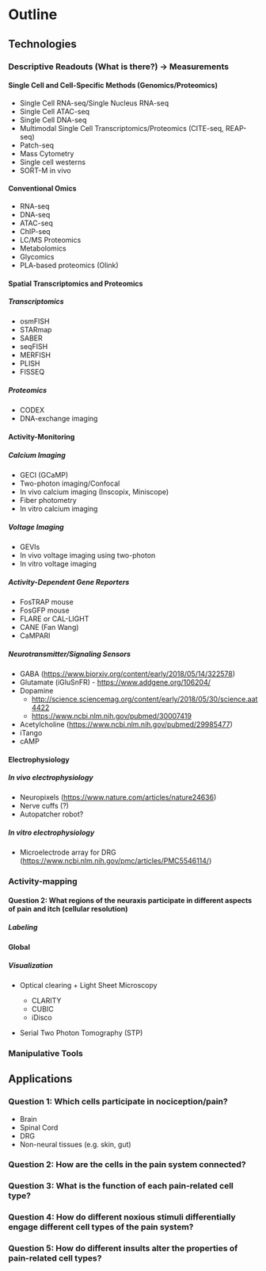 # Outline

## Technologies

### Descriptive Readouts (What is there?) -> Measurements 

#### Single Cell and Cell-Specific Methods (Genomics/Proteomics)

- Single Cell RNA-seq/Single Nucleus RNA-seq
- Single Cell ATAC-seq
- Single Cell DNA-seq
- Multimodal Single Cell Transcriptomics/Proteomics (CITE-seq, REAP-seq)
- Patch-seq  
- Mass Cytometry
- Single cell westerns
- SORT-M in vivo 

#### Conventional Omics

- RNA-seq
- DNA-seq
- ATAC-seq
- ChIP-seq
- LC/MS Proteomics
- Metabolomics
- Glycomics
- PLA-based proteomics (Olink)

#### Spatial Transcriptomics and Proteomics

##### Transcriptomics

- osmFISH
- STARmap
- SABER
- seqFISH
- MERFISH
- PLISH
- FISSEQ

##### Proteomics

- CODEX
- DNA-exchange imaging

#### Activity-Monitoring

##### Calcium Imaging

- GECI (GCaMP)
- Two-photon imaging/Confocal
- In vivo calcium imaging (Inscopix, Miniscope)
- Fiber photometry 
- In vitro calcium imaging 

##### Voltage Imaging

- GEVIs
- In vivo voltage imaging using two-photon
- In vitro voltage imaging


##### Activity-Dependent Gene Reporters

- FosTRAP mouse
- FosGFP mouse
- FLARE or CAL-LIGHT
- CANE (Fan Wang)
- CaMPARI

##### Neurotransmitter/Signaling Sensors

- GABA (https://www.biorxiv.org/content/early/2018/05/14/322578)
- Glutamate (iGluSnFR) - https://www.addgene.org/106204/
- Dopamine
    - http://science.sciencemag.org/content/early/2018/05/30/science.aat4422
    - https://www.ncbi.nlm.nih.gov/pubmed/30007419
- Acetylcholine (https://www.ncbi.nlm.nih.gov/pubmed/29985477)
- iTango 
- cAMP

#### Electrophysiology

##### In vivo electrophysiology
- Neuropixels (https://www.nature.com/articles/nature24636)
- Nerve cuffs (?)
- Autopatcher robot?

##### In vitro electrophysiology 

- Microelectrode array for DRG (https://www.ncbi.nlm.nih.gov/pmc/articles/PMC5546114/)









### Activity-mapping

#### Question 2: What regions of the neuraxis participate in different aspects of pain and itch (cellular resolution)

##### Labeling

**Global** 



##### Visualization

- Optical clearing + Light Sheet Microscopy
    - CLARITY 
    - CUBIC
    - iDisco

- Serial Two Photon Tomography (STP)




### Manipulative Tools











## Applications 

### Question 1: Which cells participate in nociception/pain?

- Brain
- Spinal Cord
- DRG
- Non-neural tissues (e.g. skin, gut)

### Question 2: How are the cells in the pain system connected?

### Question 3: What is the function of each pain-related cell type?

### Question 4: How do different noxious stimuli differentially engage different cell types of the pain system?

### Question 5: How do different insults alter the properties of pain-related cell types?
 




